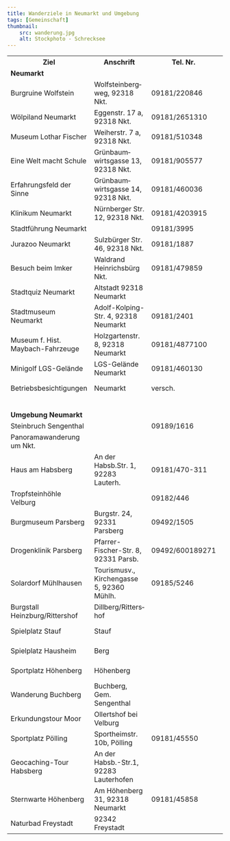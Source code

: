 ```yaml
---
title: Wanderziele in Neumarkt und Umgebung
tags: [Gemeinschaft]
thumbnail: 
    src: wanderung.jpg
    alt: Stockphoto - Schrecksee
---
```



<table>
  <tr>
    <th>Ziel</th>
    <th>Anschrift</th>
    <th>Tel. Nr. </th>
    <th>Beschreibung</th>
    <th>Klasse</th>
  </tr>
  <tr>
    <td colspan="6"><b>Neumarkt</b></td>
  </tr>
  <tr>
    <td>Burgruine Wolfstein</td>
    <td>Wolfstein&shy;berg&shy;weg, 92318 Nkt.</td>
    <td>09181/220846</td>
    <td>Wanderung, Führung, Turmbesichtigung</td>
    <td>5.-7.Kl.</td>
  </tr>
  <tr>
    <td>Wölpiland Neumarkt</td>
    <td>Eggenstr. 17 a, 92318 Nkt.</td>
    <td>09181/2651310</td>
    <td>Indoorspielplatz</td>
    <td>5.-6.Kl.</td>
  </tr>
  <tr>
    <td>Museum Lothar Fischer</td>
    <td>Weiherstr. 7 a, 92318 Nkt.</td>
    <td>09181/510348</td>
    <td>Museum zeitgenössischer Kunst</td>
    <td>alle Kl.</td>
  </tr>
  <tr>
    <td>Eine Welt macht Schule</td>
    <td>Grünbaum&shy;wirts&shy;gasse 13, 92318 Nkt.</td>
    <td>09181/905577</td>
    <td>verschiedene Themen zur Globalisierung</td>
    <td>alle Kl.</td>
  </tr>
  <tr>
    <td>Erfahrungsfeld der Sinne </td>
    <td>Grünbaum&shy;wirts&shy;gasse 14, 92318 Nkt.</td>
    <td>09181/460036</td>
    <td>Erfahren und Erleben mit allen Sinnen</td>
    <td>alle Kl.</td>
  </tr>
  <tr>
    <td>Klinikum Neumarkt</td>
    <td>Nürnberger Str. 12, 92318 Nkt.</td>
    <td>09181/4203915</td>
    <td>Führung durchs Klinikum </td>
    <td>5.-6.Kl.</td>
  </tr>
  <tr>
    <td>Stadtführung Neumarkt</td>
    <td><br /></td>
    <td>09181/3995</td>
    <td>Führung durch Neumarkt</td>
    <td>5.-6.Kl.</td>
  </tr>
  <tr>
    <td>Jurazoo Neumarkt</td>
    <td>Sulzbürger Str. 46, 92318 Nkt.</td>
    <td>09181/1887</td>
    <td>Kleiner Zoo mit Restaurant</td>
    <td>bis 7.Kl</td>
  </tr>
  <tr>
    <td>Besuch beim Imker</td>
    <td>Waldrand Heinrichsbürg Nkt.</td>
    <td>09181/479859</td>
    <td>Info rund um die Bienen</td>
    <td>5.-7.Kl.</td>
  </tr>
  <tr>
    <td>Stadtquiz Neumarkt</td>
    <td>Altstadt 92318 Neumarkt</td>
    <td><br /></td>
    <td>Ein Stadtquiz mit Fragen und Aufgaben</td>
    <td>5. Kl.</td>
  </tr>

  <tr>
    <td>Stadtmuseum Neumarkt</td>
    <td>Adolf-Kolping- Str. 4, 92318 Neumarkt</td>
    <td>09181/2401</td>
    <td>Stadtgeschichtlicher Streifzug durch Neumarkt</td>
    <td>alle Kl.</td>
  </tr>
  <tr>
    <td>Museum f. Hist. Maybach-Fahrzeuge</td>
    <td>Holzgartenstr. 8, 92318 Neumarkt</td>
    <td>09181/4877100</td>
    <td>Ausstellung von ca. 20 hist. Maybach-Fahrzeugen</td>
    <td>alle Kl.</td>
  </tr>
  <tr>
    <td>Minigolf LGS-Gelände </td>
    <td>LGS-Gelände Neumarkt </td>
    <td>09181/460130 </td>
    <td>Minigolf </td>
    <td>alle Kl. </td>
  </tr>
  <tr>
    <td>Betriebsbesichtigungen </td>
    <td>Neumarkt </td>
    <td>versch. </td>
    <td>Betriebsbesichtigung von Nkt. Firmen </td>
    <td>ab 8. Kl. </td>
  </tr>
  <tr>
    <td colspan="6" style="border-left:0px;border-right:0px">&nbsp; </td>
  </tr>
  <tr>
    <td colspan="6"> <b>Umgebung Neumarkt</b></td>
  </tr>
  <tr>
    <td>Steinbruch Sengenthal</td>
    <td><br /></td>
    <td>09189/1616</td>
    <td>Führung/Fossilien abbauen</td>
    <td>5.-7.Kl.</td>
  </tr>
  <tr>
    <td>Panoramawanderung um Nkt.</td>
    <td><br /></td>
    <td><br /></td>
    <td>Broschüre Ring der Zeugenberge</td>
    <td>alle Kl.</td>
  </tr>
  <tr>
    <td>Haus am Habsberg</td>
    <td>An der Habsb.Str. 1, 92283 Lauterh.</td>
    <td>09181/470-311</td>
    <td>versch. Veranstaltungsthemen</td>
    <td>alle Kl.</td>
  </tr>
  <tr>
    <td>Tropfsteinhöhle Velburg</td>
    <td><br /></td>
    <td>09182/446</td>
    <td>schönste tropfsteinhöhle Deutschl.</td>
    <td>alle Kl.</td>
  </tr>
  <tr>
    <td>Burgmuseum Parsberg</td>
    <td>Burgstr. 24, 92331 Parsberg</td>
    <td>09492/1505</td>
    <td>Führung durch Burg</td>
    <td>alle Kl.</td>
  </tr>
  <tr>
    <td>Drogenklinik Parsberg</td>
    <td>Pfarrer-Fischer-Str. 8, 92331 Parsb.</td>
    <td>09492/600189271</td>
    <td>Vortrag/Führung/Fragenbeantwortung </td>
    <td>ab 8.Kl.</td>
  </tr>
  <tr>
    <td>Solardorf Mühlhausen</td>
    <td>Tourismusv., Kirchengasse 5, 92360 Mühlh.</td>
    <td>09185/5246</td>
    <td>Wanderung/Führung/Treidelfahrt</td>
    <td>alle Kl.</td>
  </tr>
  <tr>
    <td>Burgstall Heinzburg/Rittershof</td>
    <td>Dillberg/Ritters&shy;hof</td>
    <td> </td>
    <td>Wanderung</td>
    <td>alle Kl.</td>
  </tr>
  <tr>
    <td>Spielplatz Stauf </td>
    <td>Stauf </td>
    <td> </td>
    <td>Wanderung </td>
    <td>5.-7. Kl.</td>
  </tr>
  <tr>
    <td>Spielplatz Hausheim </td>
    <td>Berg </td>
    <td> </td>
    <td>Wanderung/Fahrradtour </td>
    <td>5.-7. Kl. </td>
  </tr>
  <tr>
    <td>Sportplatz Höhenberg </td>
    <td>Höhenberg </td>
    <td> </td>
    <td>Wanderung über Skisprungschanze </td>
    <td>5.-7. Kl. </td>
  </tr>
  <tr>
    <td>Wanderung Buchberg </td>
    <td>Buchberg, Gem. Sengenthal </td>
    <td> </td>
    <td>versch. Wanderwege oder Spielplatz </td>
    <td>5.-7. Kl. </td>
  </tr>
  <tr>
    <td>Erkundungstour Moor </td>
    <td>Ollertshof bei Velburg </td>
    <td> </td>
    <td>Streifzug durchs Moor </td>
    <td>5.-7. Kl. </td>
  </tr>
  <tr>
    <td>Sportplatz Pölling </td>
    <td>Sportheimstr. 10b, Pölling </td>
    <td>09181/45550 </td>
    <td>Sportplatz mit Sportgaststätte </td>
    <td>5.-7. Kl. </td>
  </tr>
  <tr>
    <td>Geocaching-Tour Habsberg </td>
    <td>An der Habsb.-Str.1, 92283 Lauterhofen </td>
    <td> </td>
    <td>Wenn Wandern zur Wissenschaft wird </td>
    <td>ab 6. Kl. </td>
  </tr>
 <tr>
      <td>Sternwarte Höhenberg</td>
      <td>Am Höhenberg 31, 92318 Neumarkt</td>
      <td>09181/45858</td>
      <td>Besichtigung und Wanderung </td>
      <td>ab 5. Kl.</td>
      </tr>
 <tr>
      <td>Naturbad Freystadt</td>
      <td>92342 Freystadt</td>
      <td></td>
      <td>Fahrradtour zum Badesee </td>
      <td>ab 5. Kl.</td>
      </tr>
</table>